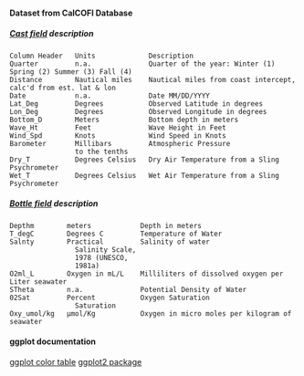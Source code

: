 #### Dataset from CalCOFI Database
##### [Cast field](http://www.calcofi.org/new.data/index.php/database/calcofi-database/cast-table-column-descriptions) description

```text
Column Header   Units             Description
Quarter         n.a.              Quarter of the year: Winter (1) Spring (2) Summer (3) Fall (4)
Distance        Nautical miles    Nautical miles from coast intercept, calc'd from est. lat & lon
Date            n.a.              Date MM/DD/YYYY
Lat_Deg         Degrees           Observed Latitude in degrees
Lon_Deg         Degrees           Observed Longitude in degrees
Bottom_D        Meters            Bottom depth in meters
Wave_Ht         Feet              Wave Height in Feet
Wind_Spd        Knots             Wind Speed in Knots
Barometer       Millibars         Atmospheric Pressure
                to the tenths
Dry_T           Degrees Celsius	  Dry Air Temperature from a Sling Psychrometer
Wet_T           Degrees Celsius	  Wet Air Temperature from a Sling Psychrometer
```

##### [Bottle field](https://new.data.calcofi.org/index.php/database/calcofi-database/bottle-field-descriptions) description

```text
Depthm        meters           	Depth in meters
T_degC        Degrees C       	Temperature of Water
Salnty        Practical        	Salinity of water
				Salinity Scale, 
				1978 (UNESCO, 
				1981a)
O2ml_L        Oxygen in mL/L  	Milliliters of dissolved oxygen per Liter seawater
STheta        n.a.            	Potential Density of Water
02Sat         Percent         	Oxygen Saturation
				Saturation
Oxy_umol/kg   µmol/Kg         	Oxygen in micro moles per kilogram of seawater
```

#### ggplot documentation
[ggplot color table](http://sape.inf.usi.ch/quick-reference/ggplot2/colour)
[ggplot2 package](https://www.rdocumentation.org/packages/ggplot2/versions/3.1.1)
